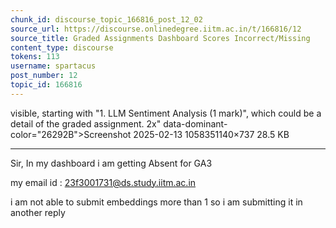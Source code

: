 ```yaml
---
chunk_id: discourse_topic_166816_post_12_02
source_url: https://discourse.onlinedegree.iitm.ac.in/t/166816/12
source_title: Graded Assignments Dashboard Scores Incorrect/Missing
content_type: discourse
tokens: 113
username: spartacus
post_number: 12
topic_id: 166816
---
```


 visible, starting with "1. LLM Sentiment Analysis (1 mark)", which could be a detail of the graded assignment. 2x" data-dominant-color="26292B">Screenshot 2025-02-13 1058351140×737 28.5 KB

---

Sir, In my dashboard i am getting Absent for GA3

my email id : 23f3001731@ds.study.iitm.ac.in

i am not able to submit embeddings more than 1 so i am submitting it in another reply
